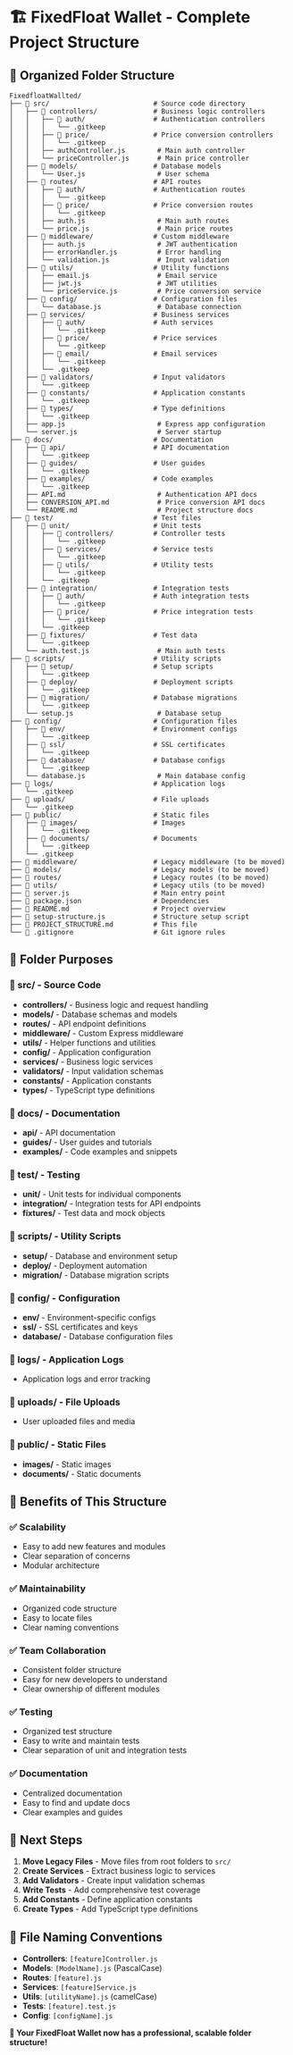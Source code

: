 # 🏗️ FixedFloat Wallet - Complete Project Structure

## 📁 **Organized Folder Structure**

```
FixedfloatWallted/
├── 📁 src/                          # Source code directory
│   ├── 📁 controllers/              # Business logic controllers
│   │   ├── 📁 auth/                 # Authentication controllers
│   │   │   └── .gitkeep
│   │   ├── 📁 price/                # Price conversion controllers
│   │   │   └── .gitkeep
│   │   ├── authController.js        # Main auth controller
│   │   └── priceController.js       # Main price controller
│   ├── 📁 models/                   # Database models
│   │   └── User.js                  # User schema
│   ├── 📁 routes/                   # API routes
│   │   ├── 📁 auth/                 # Authentication routes
│   │   │   └── .gitkeep
│   │   ├── 📁 price/                # Price conversion routes
│   │   │   └── .gitkeep
│   │   ├── auth.js                  # Main auth routes
│   │   └── price.js                 # Main price routes
│   ├── 📁 middleware/               # Custom middleware
│   │   ├── auth.js                  # JWT authentication
│   │   ├── errorHandler.js          # Error handling
│   │   └── validation.js            # Input validation
│   ├── 📁 utils/                    # Utility functions
│   │   ├── email.js                 # Email service
│   │   ├── jwt.js                   # JWT utilities
│   │   └── priceService.js          # Price conversion service
│   ├── 📁 config/                   # Configuration files
│   │   └── database.js              # Database connection
│   ├── 📁 services/                 # Business services
│   │   ├── 📁 auth/                 # Auth services
│   │   │   └── .gitkeep
│   │   ├── 📁 price/                # Price services
│   │   │   └── .gitkeep
│   │   ├── 📁 email/                # Email services
│   │   │   └── .gitkeep
│   │   └── .gitkeep
│   ├── 📁 validators/               # Input validators
│   │   └── .gitkeep
│   ├── 📁 constants/                # Application constants
│   │   └── .gitkeep
│   ├── 📁 types/                    # Type definitions
│   │   └── .gitkeep
│   ├── app.js                       # Express app configuration
│   └── server.js                    # Server startup
├── 📁 docs/                         # Documentation
│   ├── 📁 api/                      # API documentation
│   │   └── .gitkeep
│   ├── 📁 guides/                   # User guides
│   │   └── .gitkeep
│   ├── 📁 examples/                 # Code examples
│   │   └── .gitkeep
│   ├── API.md                       # Authentication API docs
│   ├── CONVERSION_API.md            # Price conversion API docs
│   └── README.md                    # Project structure docs
├── 📁 test/                         # Test files
│   ├── 📁 unit/                     # Unit tests
│   │   ├── 📁 controllers/          # Controller tests
│   │   │   └── .gitkeep
│   │   ├── 📁 services/             # Service tests
│   │   │   └── .gitkeep
│   │   ├── 📁 utils/                # Utility tests
│   │   │   └── .gitkeep
│   │   └── .gitkeep
│   ├── 📁 integration/              # Integration tests
│   │   ├── 📁 auth/                 # Auth integration tests
│   │   │   └── .gitkeep
│   │   ├── 📁 price/                # Price integration tests
│   │   │   └── .gitkeep
│   │   └── .gitkeep
│   ├── 📁 fixtures/                 # Test data
│   │   └── .gitkeep
│   └── auth.test.js                 # Main auth tests
├── 📁 scripts/                      # Utility scripts
│   ├── 📁 setup/                    # Setup scripts
│   │   └── .gitkeep
│   ├── 📁 deploy/                   # Deployment scripts
│   │   └── .gitkeep
│   ├── 📁 migration/                # Database migrations
│   │   └── .gitkeep
│   └── setup.js                     # Database setup
├── 📁 config/                       # Configuration files
│   ├── 📁 env/                      # Environment configs
│   │   └── .gitkeep
│   ├── 📁 ssl/                      # SSL certificates
│   │   └── .gitkeep
│   ├── 📁 database/                 # Database configs
│   │   └── .gitkeep
│   └── database.js                  # Main database config
├── 📁 logs/                         # Application logs
│   └── .gitkeep
├── 📁 uploads/                      # File uploads
│   └── .gitkeep
├── 📁 public/                       # Static files
│   ├── 📁 images/                   # Images
│   │   └── .gitkeep
│   ├── 📁 documents/                # Documents
│   │   └── .gitkeep
│   └── .gitkeep
├── 📁 middleware/                   # Legacy middleware (to be moved)
├── 📁 models/                       # Legacy models (to be moved)
├── 📁 routes/                       # Legacy routes (to be moved)
├── 📁 utils/                        # Legacy utils (to be moved)
├── 📄 server.js                     # Main entry point
├── 📄 package.json                  # Dependencies
├── 📄 README.md                     # Project overview
├── 📄 setup-structure.js            # Structure setup script
├── 📄 PROJECT_STRUCTURE.md          # This file
└── 📄 .gitignore                    # Git ignore rules
```

## 🎯 **Folder Purposes**

### **📁 src/** - Source Code

- **controllers/** - Business logic and request handling
- **models/** - Database schemas and models
- **routes/** - API endpoint definitions
- **middleware/** - Custom Express middleware
- **utils/** - Helper functions and utilities
- **config/** - Application configuration
- **services/** - Business logic services
- **validators/** - Input validation schemas
- **constants/** - Application constants
- **types/** - TypeScript type definitions

### **📁 docs/** - Documentation

- **api/** - API documentation
- **guides/** - User guides and tutorials
- **examples/** - Code examples and snippets

### **📁 test/** - Testing

- **unit/** - Unit tests for individual components
- **integration/** - Integration tests for API endpoints
- **fixtures/** - Test data and mock objects

### **📁 scripts/** - Utility Scripts

- **setup/** - Database and environment setup
- **deploy/** - Deployment automation
- **migration/** - Database migration scripts

### **📁 config/** - Configuration

- **env/** - Environment-specific configs
- **ssl/** - SSL certificates and keys
- **database/** - Database configuration files

### **📁 logs/** - Application Logs

- Application logs and error tracking

### **📁 uploads/** - File Uploads

- User uploaded files and media

### **📁 public/** - Static Files

- **images/** - Static images
- **documents/** - Static documents

## 🚀 **Benefits of This Structure**

### ✅ **Scalability**

- Easy to add new features and modules
- Clear separation of concerns
- Modular architecture

### ✅ **Maintainability**

- Organized code structure
- Easy to locate files
- Clear naming conventions

### ✅ **Team Collaboration**

- Consistent folder structure
- Easy for new developers to understand
- Clear ownership of different modules

### ✅ **Testing**

- Organized test structure
- Easy to write and maintain tests
- Clear separation of unit and integration tests

### ✅ **Documentation**

- Centralized documentation
- Easy to find and update docs
- Clear examples and guides

## 🔧 **Next Steps**

1. **Move Legacy Files** - Move files from root folders to `src/`
2. **Create Services** - Extract business logic to services
3. **Add Validators** - Create input validation schemas
4. **Write Tests** - Add comprehensive test coverage
5. **Add Constants** - Define application constants
6. **Create Types** - Add TypeScript type definitions

## 📝 **File Naming Conventions**

- **Controllers**: `[feature]Controller.js`
- **Models**: `[ModelName].js` (PascalCase)
- **Routes**: `[feature].js`
- **Services**: `[feature]Service.js`
- **Utils**: `[utilityName].js` (camelCase)
- **Tests**: `[feature].test.js`
- **Config**: `[configName].js`

**🎉 Your FixedFloat Wallet now has a professional, scalable folder structure!**
